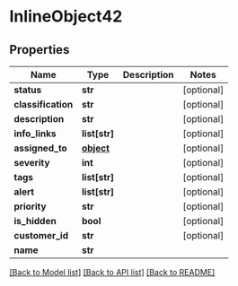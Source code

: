 # InlineObject42

## Properties
Name | Type | Description | Notes
------------ | ------------- | ------------- | -------------
**status** | **str** |  | [optional] 
**classification** | **str** |  | [optional] 
**description** | **str** |  | [optional] 
**info_links** | **list[str]** |  | [optional] 
**assigned_to** | [**object**](.md) |  | [optional] 
**severity** | **int** |  | [optional] 
**tags** | **list[str]** |  | [optional] 
**alert** | **list[str]** |  | [optional] 
**priority** | **str** |  | [optional] 
**is_hidden** | **bool** |  | [optional] 
**customer_id** | **str** |  | [optional] 
**name** | **str** |  | 

[[Back to Model list]](../README.md#documentation-for-models) [[Back to API list]](../README.md#documentation-for-api-endpoints) [[Back to README]](../README.md)


